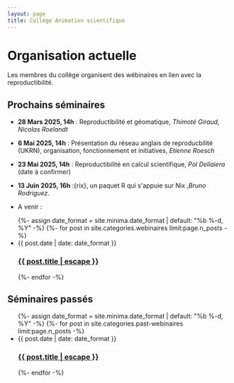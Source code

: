 ```yaml
---
layout: page
title: Collège Animation scientifique
---
```


# Organisation actuelle

Les membres du collège organisent des wébinaires en lien avec la reproductibilité.

## Prochains séminaires

  * **28 Mars 2025, 14h** : Reproductibilité et géomatique, *Thimoté Giraud, Nicolas Roelandt*
  * **6 Mai 2025, 14h** : Présentation du réseau anglais de reproducbilité (UKRN), organisation, fonctionnement et initiatives, *Etienne Roesch*
  * **23 Mai 2025, 14h** : Reproductibilité en calcul scientifique, *Pol Dellaiera* (date à confirmer)
  * **13 Juin 2025, 16h** :{rix}, un paquet R qui s'appuie sur Nix ,*Bruno Rodriguez*.

* A venir : 
<ul class="post-list">
 {%- assign date_format = site.minima.date_format | default: "%b %-d, %Y" -%}
   {%- for post in site.categories.webinaires limit:page.n_posts -%}
    <li>
      <span class="post-meta">{{ post.date | date: date_format }}</span>
      <h3>
        <a class="post-link" href="{{ post.url | relative_url }}">
          {{ post.title | escape }}
        </a>
      </h3>
    </li>
 {%- endfor -%}
</ul>


## Séminaires passés
<ul class="post-list">
 {%- assign date_format = site.minima.date_format | default: "%b %-d, %Y" -%}
   {%- for post in site.categories.past-webinaires limit:page.n_posts -%}
    <li>
      <span class="post-meta">{{ post.date | date: date_format }}</span>
      <h3>
        <a class="post-link" href="{{ post.url | relative_url }}">
          {{ post.title | escape }}
        </a>
      </h3>
    </li>
 {%- endfor -%}
</ul>

